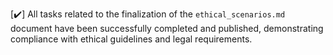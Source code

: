 [✔️] All tasks related to the finalization of the `ethical_scenarios.md` document have been successfully completed and published, demonstrating compliance with ethical guidelines and legal requirements.